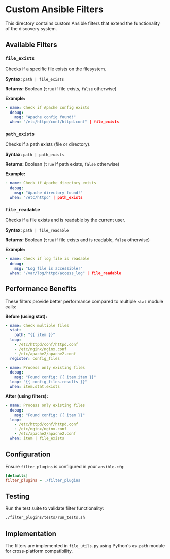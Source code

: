 # Custom Ansible Filters

This directory contains custom Ansible filters that extend the functionality
of the discovery system.

## Available Filters

### `file_exists`

Checks if a specific file exists on the filesystem.

**Syntax:** `path | file_exists`

**Returns:** Boolean (`true` if file exists, `false` otherwise)

**Example:**

```yaml
- name: Check if Apache config exists
  debug:
    msg: "Apache config found!"
  when: "/etc/httpd/conf/httpd.conf" | file_exists
```

### `path_exists`

Checks if a path exists (file or directory).

**Syntax:** `path | path_exists`

**Returns:** Boolean (`true` if path exists, `false` otherwise)

**Example:**

```yaml
- name: Check if Apache directory exists
  debug:
    msg: "Apache directory found!"
  when: "/etc/httpd" | path_exists
```

### `file_readable`

Checks if a file exists and is readable by the current user.

**Syntax:** `path | file_readable`

**Returns:** Boolean (`true` if file exists and is readable, `false` otherwise)

**Example:**

```yaml
- name: Check if log file is readable
  debug:
    msg: "Log file is accessible!"
  when: "/var/log/httpd/access_log" | file_readable
```

## Performance Benefits

These filters provide better performance compared to multiple `stat` module calls:

**Before (using stat):**

```yaml
- name: Check multiple files
  stat:
    path: "{{ item }}"
  loop:
    - /etc/httpd/conf/httpd.conf
    - /etc/nginx/nginx.conf
    - /etc/apache2/apache2.conf
  register: config_files

- name: Process only existing files
  debug:
    msg: "Found config: {{ item.item }}"
  loop: "{{ config_files.results }}"
  when: item.stat.exists
```

**After (using filters):**

```yaml
- name: Process only existing files
  debug:
    msg: "Found config: {{ item }}"
  loop:
    - /etc/httpd/conf/httpd.conf
    - /etc/nginx/nginx.conf
    - /etc/apache2/apache2.conf
  when: item | file_exists
```

## Configuration

Ensure `filter_plugins` is configured in your `ansible.cfg`:

```ini
[defaults]
filter_plugins = ./filter_plugins
```

## Testing

Run the test suite to validate filter functionality:

```bash
./filter_plugins/tests/run_tests.sh
```

## Implementation

The filters are implemented in `file_utils.py` using Python's `os.path`
module for cross-platform compatibility.
